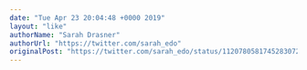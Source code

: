 ```yaml
---
date: "Tue Apr 23 20:04:48 +0000 2019"
layout: "like"
authorName: "Sarah Drasner"
authorUrl: "https://twitter.com/sarah_edo"
originalPost: "https://twitter.com/sarah_edo/status/1120780581745283072"
---
```

